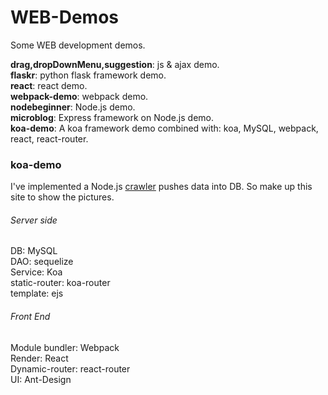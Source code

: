 # WEB-Demos  
Some WEB development demos.  

**drag,dropDownMenu,suggestion**: js & ajax demo.  
**flaskr**: python flask framework demo.  
**react**: react demo.  
**webpack-demo**: webpack demo.  
**nodebeginner**: Node.js demo.  
**microblog**: Express framework on Node.js demo.  
**koa-demo**: A koa framework demo combined with: koa, MySQL, webpack, react, react-router.  

### koa-demo ###
I've implemented a Node.js [crawler](https://github.com/wolfFN/Dataology/tree/master/node_crawler) pushes data into DB. So make up this site to show the pictures.  

###### Server side ######
DB: MySQL  
DAO: sequelize  
Service: Koa  
static-router: koa-router  
template: ejs  

###### Front End ######
Module bundler: Webpack  
Render: React  
Dynamic-router: react-router  
UI: Ant-Design  

